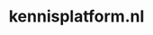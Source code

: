 ---
layout: post
title: "kennisplatform.nl"
internal_url: "/dutchgov/kennisplatform.nl.html"
subdomains_count: 4
all_subdomains_count: 4
urls_count: 2
ssl_rank: 0
http_rank: 62
url_link: /data/kennisplatform.nl/urls.txt
all_subdomains_link: /data/kennisplatform.nl/all_subdomains.txt
subdomains_link: /data/kennisplatform.nl/subdomains.txt
categories: dutchgov
---